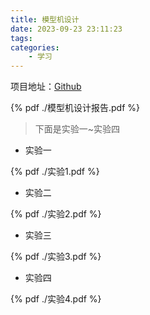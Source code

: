 ```yaml
---
title: 模型机设计
date: 2023-09-23 23:11:23
tags:
categories:
    - 学习
---
```


项目地址：[Github](https://github.com/ydyhello/course/tree/main/模型机工程)

<!--more-->

{% pdf  ./模型机设计报告.pdf %} 

> 下面是实验一~实验四


- 实验一

{% pdf  ./实验1.pdf %} 

- 实验二

{% pdf  ./实验2.pdf %} 

- 实验三

{% pdf  ./实验3.pdf %} 


- 实验四

{% pdf  ./实验4.pdf %} 